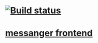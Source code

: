 # [![Build status](https://ci.appveyor.com/api/projects/status/hh2xwr74it3368c0?svg=true)](https://ci.appveyor.com/project/RussianStupidCode/messanger-websocket-frontend)
# [messanger frontend](https://github.com/netology-code/ahj-homeworks/blob/simplification/sse-ws/README.md)
